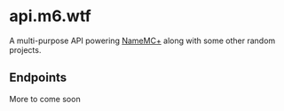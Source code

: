 # api.m6.wtf

A multi-purpose API powering [NameMC+](https://github.com/m6yo/namemcplus) along with some other random projects.


## Endpoints

More to come soon
